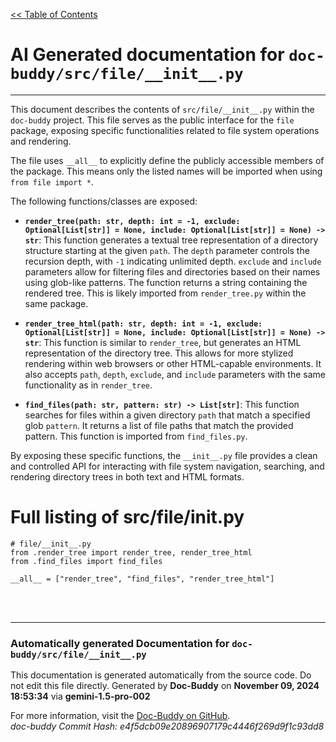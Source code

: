[<< Table of Contents](../../index.md)

# AI Generated documentation for `doc-buddy/src/file/__init__.py`
---
This document describes the contents of `src/file/__init__.py` within the `doc-buddy` project. This file serves as the public interface for the `file` package, exposing specific functionalities related to file system operations and rendering.

The file uses `__all__` to explicitly define the publicly accessible members of the package. This means only the listed names will be imported when using `from file import *`.

The following functions/classes are exposed:

* **`render_tree(path: str, depth: int = -1, exclude: Optional[List[str]] = None, include: Optional[List[str]] = None) -> str`**: This function generates a textual tree representation of a directory structure starting at the given `path`. The `depth` parameter controls the recursion depth, with `-1` indicating unlimited depth.  `exclude` and `include` parameters allow for filtering files and directories based on their names using glob-like patterns.  The function returns a string containing the rendered tree. This is likely imported from `render_tree.py` within the same package.

* **`render_tree_html(path: str, depth: int = -1, exclude: Optional[List[str]] = None, include: Optional[List[str]] = None) -> str`**: This function is similar to `render_tree`, but generates an HTML representation of the directory tree. This allows for more stylized rendering within web browsers or other HTML-capable environments. It also accepts `path`, `depth`, `exclude`, and `include` parameters with the same functionality as in `render_tree`.

* **`find_files(path: str, pattern: str) -> List[str]`**: This function searches for files within a given directory `path` that match a specified glob `pattern`. It returns a list of file paths that match the provided pattern. This function is imported from `find_files.py`.


By exposing these specific functions, the `__init__.py` file provides a clean and controlled API for interacting with file system navigation, searching, and rendering directory trees in both text and HTML formats.

# Full listing of src/file/__init__.py
```{'python'}
# file/__init__.py
from .render_tree import render_tree, render_tree_html
from .find_files import find_files

__all__ = ["render_tree", "find_files", "render_tree_html"]

```
<br>
<br>


---
### Automatically generated Documentation for `doc-buddy/src/file/__init__.py`
This documentation is generated automatically from the source code. Do not edit this file directly.
Generated by **Doc-Buddy** on **November 09, 2024 18:53:34** via **gemini-1.5-pro-002**

For more information, visit the [Doc-Buddy on GitHub](https://github.com/scott-r-lindsey/doc-buddy).  
*doc-buddy Commit Hash: e4f5dcb09e20896907179c4446f269d9f1c93dd8*
